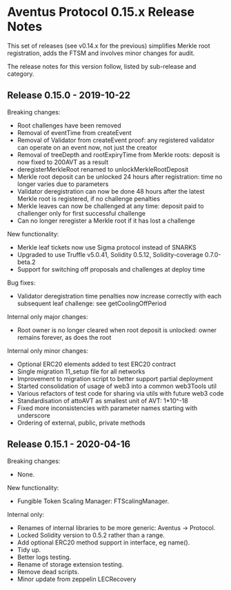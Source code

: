 # Aventus Protocol 0.15.x Release Notes

This set of releases (see v0.14.x for the previous) simplifies Merkle root registration, adds the FTSM and involves minor changes for audit.

The release notes for this version follow, listed by sub-release and category.

## Release 0.15.0 - 2019-10-22

Breaking changes:
- Root challenges have been removed
- Removal of eventTime from createEvent
- Removal of Validator from createEvent proof: any registered validator can operate on an event now, not just the creator
- Removal of treeDepth and rootExpiryTime from Merkle roots: deposit is now fixed to 200AVT as a result
- deregisterMerkleRoot renamed to unlockMerkleRootDeposit
- Merkle root deposit can be unlocked 24 hours after registration: time no longer varies due to parameters
- Validator deregistration can now be done 48 hours after the latest Merkle root is registered, if no challenge penalties
- Merkle leaves can now be challenged at any time: deposit paid to challenger only for first successful challenge
- Can no longer reregister a Merkle root if it has lost a challenge

New functionality:
- Merkle leaf tickets now use Sigma protocol instead of SNARKS
- Upgraded to use Truffle v5.0.41, Solidity 0.5.12, Solidity-coverage 0.7.0-beta.2
- Support for switching off proposals and challenges at deploy time

Bug fixes:
- Validator deregistration time penalties now increase correctly with each subsequent leaf challenge: see getCoolingOffPeriod

Internal only major changes:
- Root owner is no longer cleared when root deposit is unlocked: owner remains forever, as does the root

Internal only minor changes:
- Optional ERC20 elements added to test ERC20 contract
- Single migration 11_setup file for all networks
- Improvement to migration script to better support partial deployment
- Started consolidation of usage of web3 into a common web3Tools util
- Various refactors of test code for sharing via utils with future web3 code
- Standardisation of attoAVT as smallest unit of AVT: 1*10^-18
- Fixed more inconsistencies with parameter names starting with underscore
- Ordering of external, public, private methods

## Release 0.15.1 - 2020-04-16

Breaking changes:
- None.

New functionality:
- Fungible Token Scaling Manager: FTScalingManager.

Internal only:
- Renames of internal libraries to be more generic: Aventus -> Protocol.
- Locked Solidity version to 0.5.2 rather than a range.
- Add optional ERC20 method support in interface, eg name().
- Tidy up.
- Better logs testing.
- Rename of storage extension testing.
- Remove dead scripts.
- Minor update from zeppelin LECRecovery
